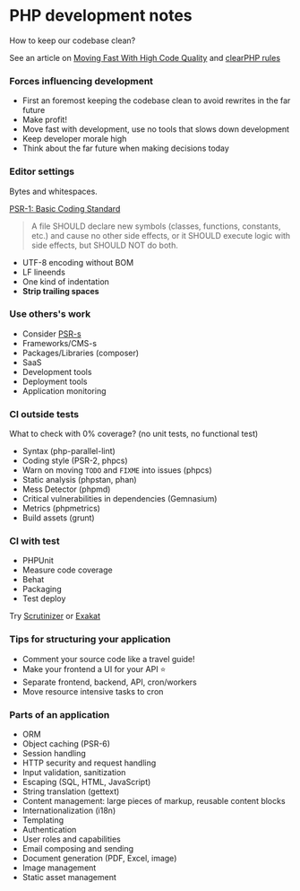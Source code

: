 # PHP development notes

How to keep our codebase clean?

See an article on [Moving Fast With High Code Quality](https://engineering.quora.com/Moving-Fast-With-High-Code-Quality)
and [clearPHP rules](https://github.com/dseguy/clearPHP)

### Forces influencing development

- First an foremost keeping the codebase clean to avoid rewrites in the far future
- Make profit!
- Move fast with development, use no tools that slows down development
- Keep developer morale high
- Think about the far future when making decisions today

### Editor settings

Bytes and whitespaces.

[PSR-1: Basic Coding Standard](http://www.php-fig.org/psr/psr-1/)

> A file SHOULD declare new symbols (classes, functions, constants, etc.) and cause no other side effects,
> or it SHOULD execute logic with side effects,
> but SHOULD NOT do both.

- UTF-8 encoding without BOM
- LF lineends
- One kind of indentation
- **Strip trailing spaces**

### Use others's work

- Consider [PSR-s](http://www.php-fig.org/psr/)
- Frameworks/CMS-s
- Packages/Libraries (composer)
- SaaS
- Development tools
- Deployment tools
- Application monitoring

### CI outside tests

What to check with 0% coverage?
(no unit tests, no functional test)

- Syntax (php-parallel-lint)
- Coding style (PSR-2, phpcs)
- Warn on moving `TODO` and `FIXME` into issues (phpcs)
- Static analysis (phpstan, phan)
- Mess Detector (phpmd)
- Critical vulnerabilities in dependencies (Gemnasium)
- Metrics (phpmetrics)
- Build assets (grunt)

### CI with test

- PHPUnit
- Measure code coverage
- Behat
- Packaging
- Test deploy

Try [Scrutinizer](https://scrutinizer-ci.com/) or [Exakat](https://www.exakat.io/)

### Tips for structuring your application

- Comment your source code like a travel guide!
- Make your frontend a UI for your API :star:
- Separate frontend, backend, API, cron/workers
- Move resource intensive tasks to cron

### Parts of an application

- ORM
- Object caching (PSR-6)
- Session handling
- HTTP security and request handling
- Input validation, sanitization
- Escaping (SQL, HTML, JavaScript)
- String translation (gettext)
- Content management: large pieces of markup, reusable content blocks
- Internationalization (i18n)
- Templating
- Authentication
- User roles and capabilities
- Email composing and sending
- Document generation (PDF, Excel, image)
- Image management
- Static asset management
